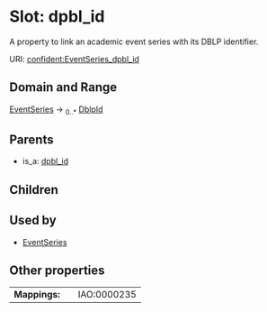 
# Slot: dpbl_id


A property to link an academic event series with its DBLP identifier.

URI: [confident:EventSeries_dpbl_id](https://raw.githubusercontent.com/TIBHannover/ConfIDent_schema/main/src/linkml/confident_schema.yaml#EventSeries_dpbl_id)


## Domain and Range

[EventSeries](EventSeries.md) &#8594;  <sub>0..\*</sub> [DblpId](DblpId.md)

## Parents

 *  is_a: [dpbl_id](dpbl_id.md)

## Children


## Used by

 * [EventSeries](EventSeries.md)

## Other properties

|  |  |  |
| --- | --- | --- |
| **Mappings:** | | IAO:0000235 |

